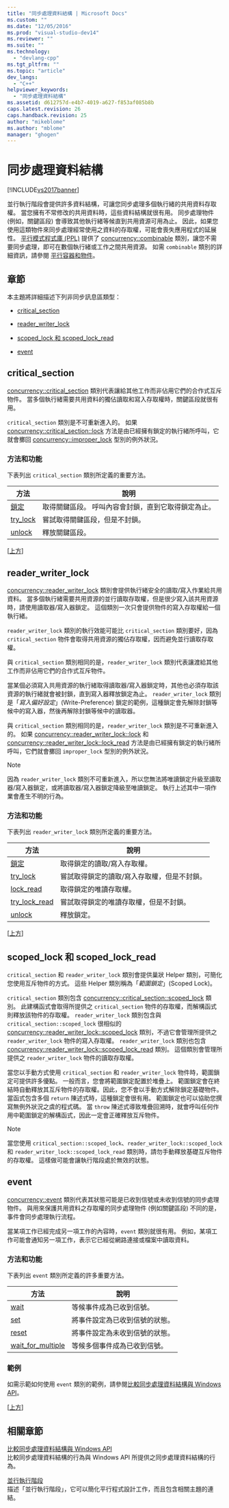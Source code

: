 ```yaml
---
title: "同步處理資料結構 | Microsoft Docs"
ms.custom: ""
ms.date: "12/05/2016"
ms.prod: "visual-studio-dev14"
ms.reviewer: ""
ms.suite: ""
ms.technology: 
  - "devlang-cpp"
ms.tgt_pltfrm: ""
ms.topic: "article"
dev_langs: 
  - "C++"
helpviewer_keywords: 
  - "同步處理資料結構"
ms.assetid: d612757d-e4b7-4019-a627-f853af085b8b
caps.latest.revision: 26
caps.handback.revision: 25
author: "mikeblome"
ms.author: "mblome"
manager: "ghogen"
---
```

# 同步處理資料結構
[!INCLUDE[vs2017banner](../../assembler/inline/includes/vs2017banner.md)]

並行執行階段會提供許多資料結構，可讓您同步處理多個執行緒的共用資料存取權。  當您擁有不常修改的共用資料時，這些資料結構就很有用。  同步處理物件 \(例如，關鍵區段\) 會導致其他執行緒等候直到共用資源可用為止。  因此，如果您使用這類物件來同步處理經常使用之資料的存取權，可能會喪失應用程式的延展性。  [平行模式程式庫 \(PPL\)](../../parallel/concrt/parallel-patterns-library-ppl.md) 提供了 [concurrency::combinable](../../parallel/concrt/reference/combinable-class.md) 類別，讓您不需要同步處理，即可在數個執行緒或工作之間共用資源。  如需 `combinable` 類別的詳細資訊，請參閱 [平行容器和物件](../../parallel/concrt/parallel-containers-and-objects.md)。  
  
##  <a name="top"></a> 章節  
 本主題將詳細描述下列非同步訊息區類型：  
  
-   [critical\_section](#critical_section)  
  
-   [reader\_writer\_lock](#reader_writer_lock)  
  
-   [scoped\_lock 和 scoped\_lock\_read](#scoped_lock)  
  
-   [event](#event)  
  
##  <a name="critical_section"></a> critical\_section  
 [concurrency::critical\_section](../../parallel/concrt/reference/critical-section-class.md) 類別代表讓給其他工作而非佔用它們的合作式互斥物件。  當多個執行緒需要共用資料的獨佔讀取和寫入存取權時，關鍵區段就很有用。  
  
 `critical_section` 類別是不可重新進入的。  如果 [concurrency::critical\_section::lock](../Topic/critical_section::lock%20Method.md) 方法是由已經擁有鎖定的執行緒所呼叫，它就會擲回 [concurrency::improper\_lock](../../parallel/concrt/reference/improper-lock-class.md) 型別的例外狀況。  
  
### 方法和功能  
 下表列出 `critical_section` 類別所定義的重要方法。  
  
|方法|說明|  
|--------|--------|  
|[鎖定](../Topic/critical_section::lock%20Method.md)|取得關鍵區段。  呼叫內容會封鎖，直到它取得鎖定為止。|  
|[try\_lock](../Topic/critical_section::try_lock%20Method.md)|嘗試取得關鍵區段，但是不封鎖。|  
|[unlock](../Topic/critical_section::unlock%20Method.md)|釋放關鍵區段。|  
  
 \[[上方](#top)\]  
  
##  <a name="reader_writer_lock"></a> reader\_writer\_lock  
 [concurrency::reader\_writer\_lock](../../parallel/concrt/reference/reader-writer-lock-class.md) 類別會提供執行緒安全的讀取\/寫入作業給共用資料。  當多個執行緒需要共用資源的並行讀取存取權，但是很少寫入該共用資源時，請使用讀取器\/寫入器鎖定。  這個類別一次只會提供物件的寫入存取權給一個執行緒。  
  
 `reader_writer_lock` 類別的執行效能可能比 `critical_section` 類別要好，因為 `critical_section` 物件會取得共用資源的獨佔存取權，因而避免並行讀取存取權。  
  
 與 `critical_section` 類別相同的是，`reader_writer_lock` 類別代表讓渡給其他工作而非佔用它們的合作式互斥物件。  
  
 當某個必須寫入共用資源的執行緒取得讀取器\/寫入器鎖定時，其他也必須存取該資源的執行緒就會被封鎖，直到寫入器釋放鎖定為止。  `reader_writer_lock` 類別是「*寫入偏好設定*」\(Write\-Preference\) 鎖定的範例，這種鎖定會先解除封鎖等候中的寫入器，然後再解除封鎖等候中的讀取器。  
  
 與 `critical_section` 類別相同的是，`reader_writer_lock` 類別是不可重新進入的。  如果 [concurrency::reader\_writer\_lock::lock](../Topic/reader_writer_lock::lock%20Method.md) 和 [concurrency::reader\_writer\_lock::lock\_read](../Topic/reader_writer_lock::lock_read%20Method.md) 方法是由已經擁有鎖定的執行緒所呼叫，它們就會擲回 `improper_lock` 型別的例外狀況。  
  
> [!NOTE]
>  因為 `reader_writer_lock` 類別不可重新進入，所以您無法將唯讀鎖定升級至讀取器\/寫入器鎖定，或將讀取器\/寫入器鎖定降級至唯讀鎖定。  執行上述其中一項作業會產生不明的行為。  
  
### 方法和功能  
 下表列出 `reader_writer_lock` 類別所定義的重要方法。  
  
|方法|說明|  
|--------|--------|  
|[鎖定](../Topic/reader_writer_lock::lock%20Method.md)|取得鎖定的讀取\/寫入存取權。|  
|[try\_lock](../Topic/reader_writer_lock::try_lock%20Method.md)|嘗試取得鎖定的讀取\/寫入存取權，但是不封鎖。|  
|[lock\_read](../Topic/reader_writer_lock::lock_read%20Method.md)|取得鎖定的唯讀存取權。|  
|[try\_lock\_read](../Topic/reader_writer_lock::try_lock_read%20Method.md)|嘗試取得鎖定的唯讀存取權，但是不封鎖。|  
|[unlock](../Topic/reader_writer_lock::unlock%20Method.md)|釋放鎖定。|  
  
 \[[上方](#top)\]  
  
##  <a name="scoped_lock"></a> scoped\_lock 和 scoped\_lock\_read  
 `critical_section` 和 `reader_writer_lock` 類別會提供巢狀 Helper 類別，可簡化您使用互斥物件的方式。  這些 Helper 類別稱為「*範圍鎖定*」\(Scoped Lock\)。  
  
 `critical_section` 類別包含 [concurrency::critical\_section::scoped\_lock](../Topic/critical_section::scoped_lock%20Class.md) 類別。  此建構函式會取得所提供之 `critical_section` 物件的存取權，而解構函式則釋放該物件的存取權。  `reader_writer_lock` 類別包含與 `critical_section::scoped_lock` 很相似的 [concurrency::reader\_writer\_lock::scoped\_lock](../Topic/reader_writer_lock::scoped_lock%20Class.md) 類別，不過它會管理所提供之 `reader_writer_lock` 物件的寫入存取權。  `reader_writer_lock` 類別也包含 [concurrency::reader\_writer\_lock::scoped\_lock\_read](../Topic/reader_writer_lock::scoped_lock_read%20Class.md) 類別。  這個類別會管理所提供之 `reader_writer_lock` 物件的讀取存取權。  
  
 當您以手動方式使用 `critical_section` 和 `reader_writer_lock` 物件時，範圍鎖定可提供許多優點。  一般而言，您會將範圍鎖定配置於堆疊上。  範圍鎖定會在終結時自動釋放其互斥物件的存取權。因此，您不會以手動方式解除鎖定基礎物件。  當函式包含多個 `return` 陳述式時，這種鎖定會很有用。  範圍鎖定也可以協助您撰寫無例外狀況之虞的程式碼。  當 `throw` 陳述式導致堆疊回溯時，就會呼叫任何作用中範圍鎖定的解構函式，因此一定會正確釋放互斥物件。  
  
> [!NOTE]
>  當您使用 `critical_section::scoped_lock`、`reader_writer_lock::scoped_lock` 和 `reader_writer_lock::scoped_lock_read` 類別時，請勿手動釋放基礎互斥物件的存取權。  這樣做可能會讓執行階段處於無效的狀態。  
  
##  <a name="event"></a> event  
 [concurrency::event](../../parallel/concrt/reference/event-class.md) 類別代表其狀態可能是已收到信號或未收到信號的同步處理物件。  與用來保護共用資料之存取權的同步處理物件 \(例如關鍵區段\) 不同的是，事件會同步處理執行流程。  
  
 當某項工作已經完成另一項工作的內容時，`event` 類別就很有用。  例如，某項工作可能會通知另一項工作，表示它已經從網路連接或檔案中讀取資料。  
  
### 方法和功能  
 下表列出 `event` 類別所定義的許多重要方法。  
  
|方法|說明|  
|--------|--------|  
|[wait](../Topic/event::wait%20Method.md)|等候事件成為已收到信號。|  
|[set](../Topic/event::set%20Method.md)|將事件設定為已收到信號的狀態。|  
|[reset](../Topic/event::reset%20Method.md)|將事件設定為未收到信號的狀態。|  
|[wait\_for\_multiple](../Topic/event::wait_for_multiple%20Method.md)|等候多個事件成為已收到信號。|  
  
### 範例  
 如需示範如何使用 `event` 類別的範例，請參閱[比較同步處理資料結構與 Windows API](../../parallel/concrt/comparing-synchronization-data-structures-to-the-windows-api.md)。  
  
 \[[上方](#top)\]  
  
## 相關章節  
 [比較同步處理資料結構與 Windows API](../../parallel/concrt/comparing-synchronization-data-structures-to-the-windows-api.md)  
 比較同步處理資料結構的行為與 Windows API 所提供之同步處理資料結構的行為。  
  
 [並行執行階段](../../parallel/concrt/concurrency-runtime.md)  
 描述「並行執行階段」，它可以簡化平行程式設計工作，而且包含相關主題的連結。